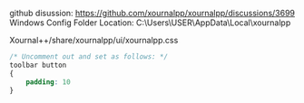 github disussion: https://github.com/xournalpp/xournalpp/discussions/3699  
Windows Config Folder Location: C:\Users\USER\AppData\Local\xournalpp  

Xournal++/share/xournalpp/ui/xournalpp.css
```css
/* Uncomment out and set as follows: */
toolbar button
{
	padding: 10
}
```